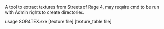 A tool to extract textures from Streets of Rage 4, may require cmd to be run with Admin rights to create directories.

usage SOR4TEX.exe [texture file] [texture_table file]
